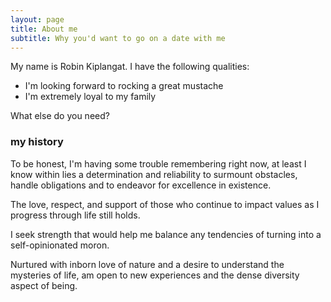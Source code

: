 ```yaml
---
layout: page
title: About me
subtitle: Why you'd want to go on a date with me
---
```


My name is Robin Kiplangat. I have the following qualities:

- I'm looking forward to rocking a great mustache
- I'm extremely loyal to my family

What else do you need?

### my history

To be honest, I'm having some trouble remembering right now,
at least I know within lies a determination and reliability to surmount obstacles, handle obligations and to endeavor for excellence in existence.

The love, respect, and support of those who continue to impact values as I progress through life still holds.

I seek strength that would help me balance any tendencies of turning into a self-opinionated moron.

Nurtured with inborn love of nature and a desire to understand the mysteries of life, am open to new experiences and the dense diversity aspect of being.
